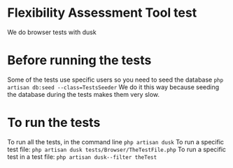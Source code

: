 # Flexibility Assessment Tool test
We do browser tests with dusk

# Before running the tests
Some of the tests use specific users so you need to seed the database `php artisan db:seed --class=TestsSeeder`
We do it this way because seeding the database during the tests  makes them very slow.

# To run the tests
To run all the tests, in the command line `php artisan dusk`
To run a specific test file: `php artisan dusk tests/Browser/TheTestFile.php`
To run a specific test in a test file: `php artisan dusk--filter theTest`